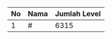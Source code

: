 | No | Nama            | Jumlah Level |
|----|-----------------|--------------|
| 1  | #    |    6315        |
